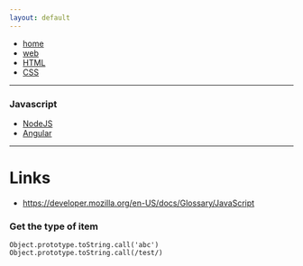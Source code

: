 ```yaml
---
layout: default
---
```

- [home](/index.md)
- [web](/web.md)
- [HTML](/web-html.md)
- [CSS](/web-css.md)

---
### Javascript
- [NodeJS](/web-js-node.md)
- [Angular](/web-js-angular.md)

---
# Links
- <https://developer.mozilla.org/en-US/docs/Glossary/JavaScript>

### Get the type of item
```
Object.prototype.toString.call('abc')
Object.prototype.toString.call(/test/)
```
